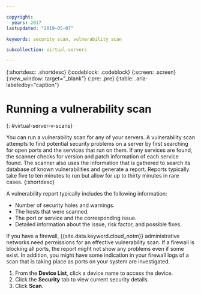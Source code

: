 ```yaml
---

copyright:
  years: 2017
lastupdated: "2019-05-07"

keywords: security scan, vulnerability scan

subcollection: virtual-servers

---
```


{:shortdesc: .shortdesc}
{:codeblock: .codeblock}
{:screen: .screen}
{:new_window: target="_blank"}
{:pre: .pre}
{:table: .aria-labeledby="caption"}

# Running a vulnerability scan
{: #virtual-server-v-scans}

You can run a vulnerability scan for any of your servers. A vulnerability scan attempts to find potential security problems on a server by first searching for open ports and the services that run on them. If any services are found, the scanner checks for version and patch information of each service found. The scanner also uses the information that is gathered to search its database of known vulnerabilities and generate a report. Reports typically take five to ten minutes to run but allow for up to thirty minutes in rare cases.
{:shortdesc}

A vulnerability report typically includes the following information:
* Number of security holes and warnings.
* The hosts that were scanned.
* The port or service and the corresponding issue.
* Detailed information about the issue, risk factor, and possible fixes.

If you have a firewall, {{site.data.keyword.cloud_notm}} administrative networks need permissions for an effective vulnerability scan. If a firewall is blocking all ports, the report might not show any problems even if some exist. In addition, you might have some indication in your firewall logs of a scan that is taking place as ports on your system are investigated.

1. From the **Device List**, click a device name to access the device.
2. Click the **Security** tab to view current security details.
3. Click **Scan**.

